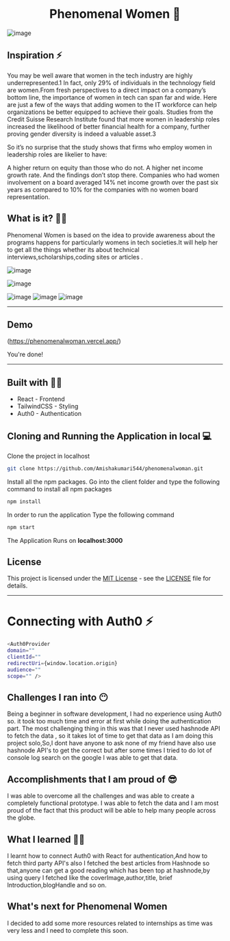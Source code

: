 <h1 align='center'> Phenomenal Women 👑</h1>
<p align='center'>

  ![image](https://user-images.githubusercontent.com/49230384/174477101-8e0f2165-0d2d-40c7-badf-069d168a9ede.png)

  
## Inspiration ⚡
You may be well aware that women in the tech industry are highly underrepresented.1 In fact, only 29% of individuals in the technology field are women.From fresh perspectives to a direct impact on a company’s bottom line, the importance of women in tech can span far and wide. Here are just a few of the ways that adding women to the IT workforce can help organizations be better equipped to achieve their goals.
Studies from the Credit Suisse Research Institute found that more women in leadership roles increased the likelihood of better financial health for a company, further proving gender diversity is indeed a valuable asset.3

So it’s no surprise that the study shows that firms who employ women in leadership roles are likelier to have:

A higher return on equity than those who do not.
A higher net income growth rate.
And the findings don’t stop there. Companies who had women involvement on a board averaged 14% net income growth over the past six years as compared to 10% for the companies with no women board representation.
  

## What is it? 👸🏻
Phenomenal Women is based on the idea to provide awareness about the programs happens for particularly womens in tech societies.It will help her to get all the things whether its about technical interviews,scholarships,coding sites or articles .
  
 ![image](https://user-images.githubusercontent.com/49230384/174476378-55be86ae-aa77-442c-b128-fdd8a3f1c279.png)
  
  ![image](https://user-images.githubusercontent.com/49230384/174477137-7906d7e3-919c-42a5-a340-2d79c585de84.png)

![image](https://user-images.githubusercontent.com/49230384/174480261-0c449ce8-9de7-40cf-b539-db4283f02f89.png)
![image](https://user-images.githubusercontent.com/49230384/174480292-660cd618-840b-4929-8653-0c0be6c2d491.png)
![image](https://user-images.githubusercontent.com/49230384/174480334-dd63b4f2-7256-4f3e-ac6e-60e59ec79ddb.png)

  ---

## Demo

(https://phenomenalwoman.vercel.app/)

You're done!

---
  
## Built with 👷‍♀️
  
* React - Frontend 
* TailwindCSS - Styling
* Auth0 - Authentication
  

## Cloning and Running the Application in local 💻

Clone the project in localhost
```bash
git clone https://github.com/Amishakumari544/phenomenalwoman.git
```
Install all the npm packages. Go into the client folder and type the following command to install all npm packages

```bash
npm install
```

In order to run the application Type the following command

```bash
npm start
```

The Application Runs on **localhost:3000**

## License

This project is licensed under the [MIT License](https://opensource.org/licenses/MIT) - see the [LICENSE](LICENSE) file for details.

---
  

# Connecting with Auth0 ⚡
  ```bash
  <Auth0Provider
  domain=""
  clientId=""
  redirectUri={window.location.origin}
  audience=""
  scope="" />
  ```
  
## Challenges I ran into 😶 
Being a beginner in software development, I had no experience using Auth0 so. it took too much time and error at first while doing the authentication part. The most challenging thing in this was that I never used hashnode API to fetch the data ,    so it takes lot of time to get that data as I am doing this project solo,So,I dont have anyone to ask none of my friend have also use hashnode API's to get the correct but after some times I tried to do lot of console log search on the google I was able to get that data.
  
## Accomplishments that I am proud of 😎
I was able to overcome all the challenges and was able to create a completely functional prototype. I was able to fetch the data and  I am most proud of the fact that this product will be able to help many people across the globe.
  

## What I learned 👩‍💻
I learnt how to connect Auth0 with React for authentication,And how to fetch third party API's also I fetched the best articles from Hashnode so that,anyone can get a good reading which has been top at hashnode,by using query I fetched like the coverImage,author,title, brief Introduction,blogHandle and so on.
  
  
## What's next for Phenomenal Women
I decided to add some more resources related to internships as time was very less and I need to complete this soon.
